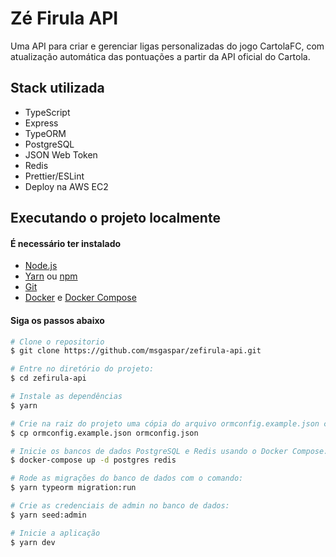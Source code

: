 # Zé Firula API

Uma API para criar e gerenciar ligas personalizadas do jogo CartolaFC, com atualização automática das pontuações a partir da API oficial do Cartola.

## Stack utilizada

- TypeScript
- Express
- TypeORM
- PostgreSQL
- JSON Web Token
- Redis
- Prettier/ESLint
- Deploy na AWS EC2

## Executando o projeto localmente

#### É necessário ter instalado

- [Node.js](https://nodejs.org/en/)
- [Yarn](https://classic.yarnpkg.com/) ou [npm](https://www.npmjs.com/)
- [Git](https://git-scm.com/)
- [Docker](https://www.docker.com/) e [Docker Compose](https://github.com/docker/compose)

#### Siga os passos abaixo

```bash
# Clone o repositorio
$ git clone https://github.com/msgaspar/zefirula-api.git

# Entre no diretório do projeto:
$ cd zefirula-api

# Instale as dependências
$ yarn

# Crie na raiz do projeto uma cópia do arquivo ormconfig.example.json com o nome ormconfig.json:
$ cp ormconfig.example.json ormconfig.json

# Inicie os bancos de dados PostgreSQL e Redis usando o Docker Compose:
$ docker-compose up -d postgres redis

# Rode as migrações do banco de dados com o comando:
$ yarn typeorm migration:run

# Crie as credenciais de admin no banco de dados:
$ yarn seed:admin

# Inicie a aplicação
$ yarn dev
```
